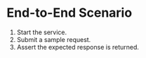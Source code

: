 # End-to-End Scenario

1. Start the service.
2. Submit a sample request.
3. Assert the expected response is returned.
